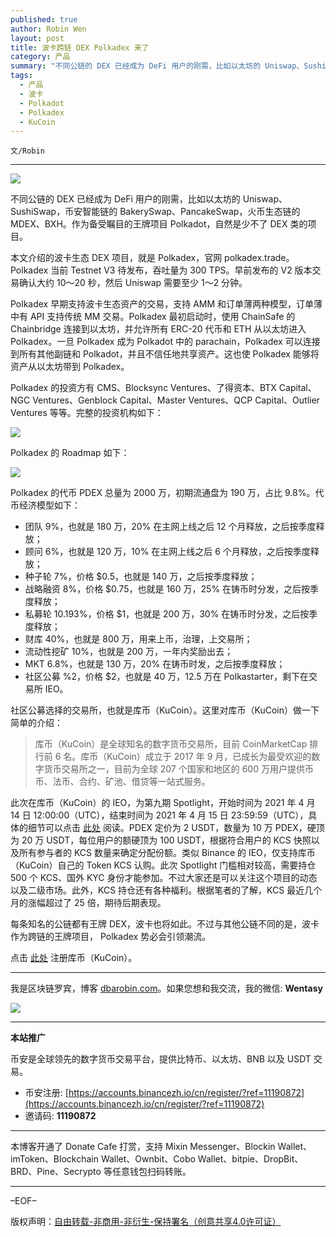 ```yaml
---
published: true
author: Robin Wen
layout: post
title: 波卡跨链 DEX Polkadex 来了
category: 产品
summary: "不同公链的 DEX 已经成为 DeFi 用户的刚需，比如以太坊的 Uniswap、SushiSwap，币安智能链的 BakerySwap、PancakeSwap，火币生态链的 MDEX、BXH。作为备受瞩目的王牌项目 Polkadot，自然是少不了 DEX 类的项目。本文介绍的波卡生态 DEX 项目，就是 Polkadex，官网 polkadex.trade。Polkadex 当前 Testnet V3 待发布，吞吐量为 300 TPS。早前发布的 V2 版本交易确认大约 10～20 秒，然后 Uniswap 需要至少 1～2 分钟。每条知名的公链都有王牌 DEX，波卡也将如此。不过与其他公链不同的是，波卡作为跨链的王牌项目， Polkadex 势必会引领潮流。"
tags:
  - 产品
  - 波卡
  - Polkadot
  - Polkadex
  - KuCoin
---
```


`文/Robin`

***

![](https://cdn.dbarobin.com/rkfi928.png)

不同公链的 DEX 已经成为 DeFi 用户的刚需，比如以太坊的 Uniswap、SushiSwap，币安智能链的 BakerySwap、PancakeSwap，火币生态链的 MDEX、BXH。作为备受瞩目的王牌项目 Polkadot，自然是少不了 DEX 类的项目。

本文介绍的波卡生态 DEX 项目，就是 Polkadex，官网 polkadex.trade。Polkadex 当前 Testnet V3 待发布，吞吐量为 300 TPS。早前发布的 V2 版本交易确认大约 10～20 秒，然后 Uniswap 需要至少 1～2 分钟。

Polkadex 早期支持波卡生态资产的交易，支持 AMM 和订单薄两种模型，订单薄中有 API 支持传统 MM 交易。Polkadex 最初启动时，使用 ChainSafe 的 Chainbridge 连接到以太坊，并允许所有 ERC-20 代币和 ETH 从以太坊进入 Polkadex。一旦 Polkadex 成为 Polkadot 中的 parachain，Polkadex 可以连接到所有其他副链和 Polkadot，并且不信任地共享资产。这也使 Polkadex 能够将资产从以太坊带到 Polkadex。

Polkadex 的投资方有 CMS、Blocksync Ventures、了得资本、BTX Capital、NGC Ventures、Genblock Capital、Master Ventures、QCP Capital、Outlier Ventures 等等。完整的投资机构如下：

![](https://cdn.dbarobin.com/f9no3wq.png)

Polkadex 的 Roadmap 如下：

![](https://cdn.dbarobin.com/qfuiy8o.png)

Polkadex 的代币 PDEX 总量为 2000 万，初期流通盘为 190 万，占比 9.8%。代币经济模型如下：

* 团队 9%，也就是 180 万，20% 在主网上线之后 12 个月释放，之后按季度释放；
* 顾问 6%，也就是 120 万，10% 在主网上线之后 6 个月释放，之后按季度释放；
* 种子轮 7%，价格 $0.5，也就是 140 万，之后按季度释放；
* 战略融资 8%，价格 $0.75，也就是 160 万，25% 在铸币时分发，之后按季度释放；
* 私募轮 10.193%，价格 $1，也就是 200 万，30% 在铸币时分发，之后按季度释放；
* 财库 40%，也就是 800 万，用来上币，治理，上交易所；
* 流动性挖矿 10%，也就是 200 万，一年内奖励出去；
* MKT 6.8%，也就是 130 万，20% 在铸币时发，之后按季度释放；
* 社区公募 %2，价格 $2，也就是 40 万，12.5 万在 Polkastarter，剩下在交易所 IEO。

社区公募选择的交易所，也就是库币（KuCoin）。这里对库币（KuCoin）做一下简单的介绍：

> 库币（KuCoin）是全球知名的数字货币交易所，目前 CoinMarketCap 排行前 6 名。库币（KuCoin）成立于 2017 年 9 月，已成长为最受欢迎的数字货币交易所之一，目前为全球 207 个国家和地区的 600 万用户提供币币、法币、合约、矿池、借贷等一站式服务。

此次在库币（KuCoin）的 IEO，为第九期 Spotlight，开始时间为 2021 年 4 月 14 日 12:00:00（UTC），结束时间为 2021 年 4 月 15 日 23:59:59（UTC），具体的细节可以点击 [此处](https://www.kucoin.top/news/en-annoucement-of-pdex-token-sale-on-kucoin-spotlight) 阅读。PDEX 定价为 2 USDT，数量为 10 万 PDEX，硬顶为 20 万 USDT，每位用户的额硬顶为 100 USDT，根据符合用户的 KCS 快照以及所有参与者的 KCS 数量来确定分配份额。类似 Binance 的 IEO，仅支持库币（KuCoin）自己的 Token KCS 认购。此次 Spotlight 门槛相对较高，需要持仓 500 个 KCS、国外 KYC 身份才能参加。不过大家还是可以关注这个项目的动态以及二级市场。此外，KCS 持仓还有各种福利。根据笔者的了解，KCS 最近几个月的涨幅超过了 25 倍，期待后期表现。

每条知名的公链都有王牌 DEX，波卡也将如此。不过与其他公链不同的是，波卡作为跨链的王牌项目， Polkadex 势必会引领潮流。

点击 [此处](https://www.kucoin.top/ucenter/signup?rcode=7KerK3&lang=zh_CN&utm_source=friendInvite) 注册库币（KuCoin）。

***

我是区块链罗宾，博客 [dbarobin.com](https://dbarobin.com/)。如果您想和我交流，我的微信: **Wentasy**

![](https://cdn.dbarobin.com/v4yywe2.png)

***

**本站推广**

币安是全球领先的数字货币交易平台，提供比特币、以太坊、BNB 以及 USDT 交易。

* 币安注册: [https://accounts.binancezh.io/cn/register/?ref=11190872](https://accounts.binancezh.io/cn/register/?ref=11190872)
* 邀请码: **11190872**

***

本博客开通了 Donate Cafe 打赏，支持 Mixin Messenger、Blockin Wallet、imToken、Blockchain Wallet、Ownbit、Cobo Wallet、bitpie、DropBit、BRD、Pine、Secrypto 等任意钱包扫码转账。

<center>
    <div class="--donate-button"
         data-button-id="f8b9df0d-af9a-460d-8258-d3f435445075"
    ></div>
</center>

***

–EOF–

版权声明：[自由转载-非商用-非衍生-保持署名（创意共享4.0许可证）](http://creativecommons.org/licenses/by-nc-nd/4.0/deed.zh)
